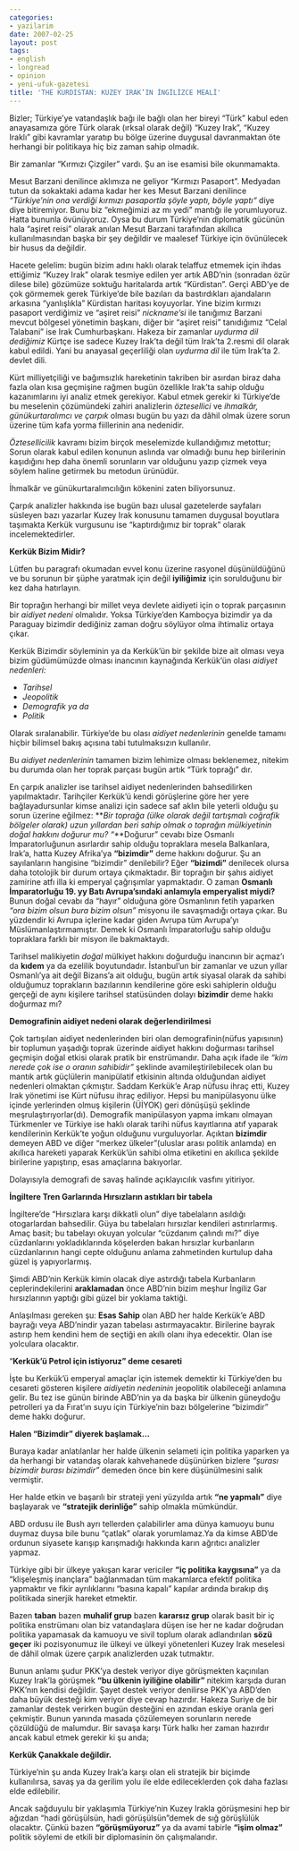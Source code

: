 ```yaml
---
categories:
- yazilarim
date: 2007-02-25
layout: post
tags:
- english
- longread
- opinion
- yeni-ufuk-gazetesi
title: 'THE KURDISTAN: KUZEY IRAK’IN İNGİLİZCE MEALİ'
---
```


Bizler; Türkiye’ye vatandaşlık bağı ile bağlı olan her bireyi “Türk” kabul eden anayasamıza göre Türk olarak (ırksal olarak değil) “Kuzey Irak”, “Kuzey Iraklı” gibi kavramlar yaratıp bu bölge üzerine duygusal davranmaktan öte herhangi bir politikaya hiç biz zaman sahip olmadık.

Bir zamanlar “Kırmızı Çizgiler” vardı. Şu an ise esamisi bile okunmamakta.

Mesut Barzani denilince aklımıza ne geliyor “Kırmızı Pasaport”. Medyadan tutun da sokaktaki adama kadar her kes Mesut Barzani denilince _“Türkiye’nin ona verdiği kırmızı pasaportla şöyle yaptı, böyle yaptı“_ diye diye bitiremiyor. Bunu biz “ekmeğimizi az mı yedi” mantığı ile yorumluyoruz. Hatta bununla övünüyoruz. Oysa bu durum Türkiye’nin diplomatik gücünün hala “aşiret reisi” olarak anılan Mesut Barzani tarafından akıllıca kullanılmasından başka bir şey değildir ve maalesef Türkiye için övünülecek bir husus da değildir.

Hacete gelelim: bugün bizim adını haklı olarak telaffuz etmemek için ihdas ettiğimiz “Kuzey Irak” olarak tesmiye edilen yer artık ABD’nin (sonradan özür dilese bile) gözümüze soktuğu haritalarda artık “Kürdistan”. Gerçi ABD’ye de çok görmemek gerek Türkiye’de bile bazıları da bastırdıkları ajandaların arkasına “yanlışlıkla” Kürdistan haritası koyuyorlar. Yine bizim kırmızı pasaport verdiğimiz ve “aşiret reisi” _nickname’si_ ile tanığımız Barzani mevcut bölgesel yönetimin başkanı, diğer bir “aşiret reisi” tanıdığımız “Celal Talabani” ise Irak Cumhurbaşkanı. Hakeza bir zamanlar _uydurma dil dediğimiz_ Kürtçe ise sadece Kuzey Irak’ta değil tüm Irak’ta 2.resmi dil olarak kabul edildi. Yani bu anayasal geçerliliği olan _uydurma dil_ ile tüm Irak’ta 2. devlet dili.

Kürt milliyetçiliği ve bağımsızlık hareketinin takriben bir asırdan biraz daha fazla olan kısa geçmişine rağmen bugün özellikle Irak’ta sahip olduğu kazanımlarını iyi analiz etmek gerekiyor. Kabul etmek gerekir ki Türkiye’de bu meselenin çözümündeki zahiri analizlerin _öztesellici_ ve _ihmalkâr, günükurtaralımcı ve çarpık_ olması bugün bu yazı da dâhil olmak üzere sorun üzerine tüm kafa yorma fiillerinin ana nedenidir.

_Öztesellicilik_ kavramı bizim birçok meselemizde kullandığımız metottur; Sorun olarak kabul edilen konunun aslında var olmadığı bunu hep birilerinin kaşıdığını hep daha önemli sorunların var olduğunu yazıp çizmek veya söylem haline getirmek bu metodun ürünüdür.

İhmalkâr ve günükurtaralımcılığın kökenini zaten biliyorsunuz.

Çarpık analizler hakkında ise bugün bazı ulusal gazetelerde sayfaları süsleyen bazı yazarlar Kuzey Irak konusunu tamamen duygusal boyutlara taşımakta Kerkük vurgusunu ise “kaptırdığımız bir toprak” olarak incelemektedirler.

**Kerkük Bizim Midir?**

Lütfen bu paragrafı okumadan evvel konu üzerine rasyonel düşünüldüğünü ve bu sorunun bir şüphe yaratmak için değil **iyiliğimiz** için sorulduğunu bir kez daha hatırlayın.

Bir toprağın herhangi bir millet veya devlete aidiyeti için o toprak parçasının bir _aidiyet nedeni_ olmalıdır. Yoksa Türkiye’den Kamboçya bizimdir ya da Paraguay bizimdir dediğiniz zaman doğru söylüyor olma ihtimaliz ortaya çıkar.

Kerkük Bizimdir söyleminin ya da Kerkük’ün bir şekilde bize ait olması veya bizim güdümümüzde olması inancının kaynağında Kerkük’ün olası _aidiyet nedenleri:_

- _Tarihsel_
- _Jeopolitik_
- _Demografik ya da_
- _Politik_

Olarak sıralanabilir. Türkiye’de bu olası _aidiyet nedenlerinin_ genelde tamamı hiçbir bilimsel bakış açısına tabi tutulmaksızın kullanılır.

Bu _aidiyet nedenlerinin_ tamamen bizim lehimize olması beklenemez, nitekim bu durumda olan her toprak parçası bugün artık “Türk toprağı” dır.

En çarpık analizler ise tarihsel aidiyet nedenlerinden bahsedilirken yapılmaktadır. Tarihçiler Kerkük’ü kendi görüşlerine göre her yere bağlayadursunlar kimse analizi için sadece saf aklın bile yeterli olduğu şu sorun üzerine eğilmez: **_Bir toprağa (ülke olarak değil tartışmalı coğrafik bölgeler olarak) uzun yıllardan beri sahip olmak o toprağın mülkiyetinin doğal hakkını doğurur mu? “_**Doğurur” cevabı bize Osmanlı İmparatorluğunun asırlardır sahip olduğu topraklara mesela Balkanlara, Irak’a, hatta Kuzey Afrika’ya **“bizimdir”** deme hakkını doğurur. Şu an sayılanların hangisine “bizimdir” denilebilir? Eğer **“bizimdi”** denilecek olursa daha totolojik bir durum ortaya çıkmaktadır. Bir toprağın bir şahıs aidiyet zamirine atfı illa ki emperyal çağrışımlar yapmaktadır. O zaman **Osmanlı İmparatorluğu 19. yy Batı Avrupa’sındaki anlamıyla emperyalist miydi?** Bunun doğal cevabı da “hayır” olduğuna göre Osmanlının fetih yaparken _“ora bizim olsun bura bizim olsun”_ misyonu ile savaşmadığı ortaya çıkar. Bu yüzdendir ki Avrupa içlerine kadar giden Avrupa tüm Avrupa’yı Müslümanlaştırmamıştır. Demek ki Osmanlı İmparatorluğu sahip olduğu topraklara farklı bir misyon ile bakmaktaydı.

Tarihsel malikiyetin _doğal_ mülkiyet hakkını doğurduğu inancının bir açmaz’ı da **kıdem** ya da ezelilik boyutundadır. İstanbul’un bir zamanlar ve uzun yıllar Osmanlı’ya ait değil Bizans’a ait olduğu, bugün artık siyasal olarak da sahibi olduğumuz toprakların bazılarının kendilerine göre eski sahiplerin olduğu gerçeği de aynı kişilere tarihsel statüsünden dolayı **bizimdir** deme hakkı doğurmaz mı?

**Demografinin aidiyet nedeni olarak değerlendirilmesi**

Çok tartışılan aidiyet nedenlerinden biri olan demografinin(nüfus yapısının) bir toplumun yaşadığı toprak üzerinde aidiyet hakkını doğurması tarihsel geçmişin doğal etkisi olarak pratik bir enstrümandır. Daha açık ifade ile _“kim nerede çok ise o oranın sahibidir”_ şeklinde avamileştirilebilecek olan bu mantık artık güçlülerin manipülatif etkisinin altında olduğundan aidiyet nedenleri olmaktan çıkmıştır. Saddam Kerkük’e Arap nüfusu ihraç etti, Kuzey Irak yönetimi ise Kürt nüfusu ihraç ediliyor. Hepsi bu manipülasyonu ülke içinde yerlerinden olmuş kişilerin (ÜİYOK) geri dönüşüşü şeklinde meşrulaştırıyorlar(dı). Demografik manipülasyon yapma imkanı olmayan Türkmenler ve Türkiye ise haklı olarak tarihi nüfus kayıtlarına atıf yaparak kendilerinin Kerkük’te yoğun olduğunu vurguluyorlar. Açıktan **bizimdir** demeyen ABD ve diğer “merkez ülkeler”(uluslar arası politik anlamda) en akıllıca hareketi yaparak Kerkük’ün sahibi olma etiketini en akıllıca şekilde birilerine yapıştırıp, esas amaçlarına bakıyorlar.

Dolayısıyla demografi de savaş halinde açıklayıcılık vasfını yitiriyor.

**İngiltere Tren Garlarında Hırsızların astıkları bir tabela**

İngiltere’de “Hırsızlara karşı dikkatli olun” diye tabelaların asıldığı otogarlardan bahsedilir. Güya bu tabelaları hırsızlar kendileri astırırlarmış. Amaç basit; bu tabelayı okuyan yolcular “cüzdanım çalındı mı?” diye cüzdanlarını yokladıklarında köşelerden bakan hırsızlar kurbanların cüzdanlarının hangi cepte olduğunu anlama zahmetinden kurtulup daha güzel iş yapıyorlarmış.

Şimdi ABD’nin Kerkük kimin olacak diye astırdığı tabela Kurbanların ceplerindekilerini **araklamadan** önce ABD’nin bizim meşhur İngiliz Gar hırsızlarının yaptığı gibi güzel bir yoklama taktiği.

Anlaşılması gereken şu: **Esas Sahip** olan ABD her halde Kerkük’e ABD bayrağı veya ABD’nindir yazan tabelası astırmayacaktır. Birilerine bayrak astırıp hem kendini hem de seçtiği en akıllı olanı ihya edecektir. Olan ise yolculara olacaktır.

“**Kerkük’ü Petrol için istiyoruz” deme cesareti**

İşte bu Kerkük’ü emperyal amaçlar için istemek demektir ki Türkiye’den bu cesareti gösteren kişilere _aidiyetin nedeninin_ jeopolitik olabileceği anlamına gelir. Bu tez ise günün birinde ABD’nin ya da başka bir ülkenin güneydoğu petrolleri ya da Fırat’ın suyu için Türkiye’nin bazı bölgelerine “bizimdir” deme hakkı doğurur.

**Halen “Bizimdir” diyerek başlamak…**

Buraya kadar anlatılanlar her halde ülkenin selameti için politika yaparken ya da herhangi bir vatandaş olarak kahvehanede düşünürken bizlere _“şurası bizimdir burası bizimdir”_ demeden önce bin kere düşünülmesini salık vermiştir.

Her halde etkin ve başarılı bir strateji yeni yüzyılda artık **“ne yapmalı”** diye başlayarak ve **“stratejik derinliğe”** sahip olmakla mümkündür.

ABD ordusu ile Bush ayrı tellerden çalabilirler ama dünya kamuoyu bunu duymaz duysa bile bunu “çatlak” olarak yorumlamaz.Ya da kimse ABD’de ordunun siyasete karışıp karışmadığı hakkında karın ağrıtıcı analizler yapmaz.

Türkiye gibi bir ülkeye yakışan karar vericiler **“iç politika kaygısına”** ya da “klişeleşmiş inançlara” bağlanmadan tüm makamlarca efektif politika yapmaktır ve fikir ayrılıklarını “basına kapalı” kapılar ardında bırakıp dış politikada sinerjik hareket etmektir.

Bazen **taban** bazen **muhalif grup** bazen **kararsız grup** olarak basit bir iç politika enstrümanı olan biz vatandaşlara düşen ise her ne kadar doğrudan politika yapamasak da kamuoyu ve sivil toplum olarak adlandırılan **sözü geçer** iki pozisyonumuz ile ülkeyi ve ülkeyi yönetenleri Kuzey Irak meselesi de dâhil olmak üzere çarpık analizlerden uzak tutmaktır.

Bunun anlamı şudur PKK’ya destek veriyor diye görüşmekten kaçınılan Kuzey Irak’la görüşmek **“bu ülkenin iyiliğine olabilir”** nitekim karşıda duran PKK’nın kendisi değildir. Şayet destek veriyor denilirse PKK’ya ABD’den daha büyük desteği kim veriyor diye cevap hazırdır. Hakeza Suriye de bir zamanlar destek verirken bugün desteğini en azından eskiye oranla geri çekmiştir. Bunun yanında masada çözülemeyen sorunların nerede çözüldüğü de malumdur. Bir savaşa karşı Türk halkı her zaman hazırdır ancak kabul etmek gerekir ki şu anda;

**Kerkük Çanakkale değildir.**

Türkiye’nin şu anda Kuzey Irak’a karşı olan eli stratejik bir biçimde kullanılırsa, savaş ya da gerilim yolu ile elde edileceklerden çok daha fazlası elde edilebilir.

Ancak sağduyulu bir yaklaşımla Türkiye’nin Kuzey Irakla görüşmesini hep bir ağızdan “hadi görüşülsün, hadi görüşülsün”demek de sığ görüşlülük olacaktır. Çünkü bazen **“görüşmüyoruz”** ya da avami tabirle **“işim olmaz”** politik söylemi de etkili bir diplomasinin ön çalışmalarıdır.

